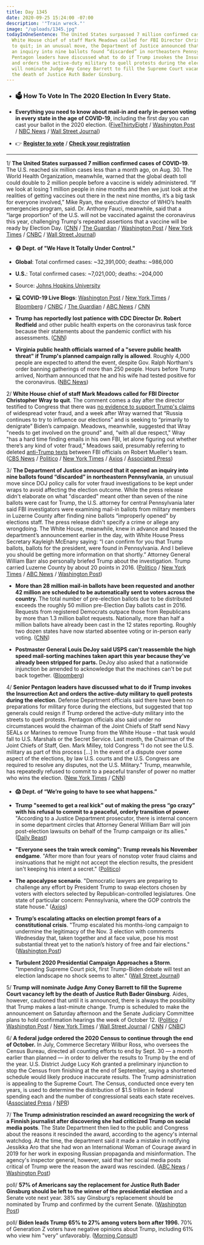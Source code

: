 ```yaml
---
title: Day 1345
date: 2020-09-25 15:24:00 -07:00
description: '"Train wreck."'
image: "/uploads/1345.jpg"
todayInOneSentence: The United States surpassed 7 million confirmed cases of COVID-19;
  White House chief of staff Mark Meadows called for FBI Director Christopher Wray
  to quit; in an unusual move, the Department of Justice announced that it opened
  an inquiry into nine ballots found “discarded” in northeastern Pennsylvania; Senior
  Pentagon leaders have discussed what to do if Trump invokes the Insurrection Act
  and orders the active-duty military to quell protests during the election; and Trump
  will nominate Judge Amy Coney Barrett to fill the Supreme Court vacancy left by
  the death of Justice Ruth Bader Ginsburg.
---
```


* ### 🗳 How To Vote In The 2020 Election In Every State.

* **Everything you need to know about mail-in and early in-person voting in every state in the age of COVID-19**, including the first day you can cast your ballot in the 2020 election. ([FiveThirtyEight](https://projects.fivethirtyeight.com/how-to-vote-2020/) / [Washington Post](https://www.washingtonpost.com/elections/2020/how-to-vote/) / [NBC News](https://www.nbcnews.com/specials/plan-your-vote-state-by-state-guide-voting-by-mail-early-in-person-voting-election/index.html?cid=bc_npd_nn_ms_np-1_200816) / [Wall Street Journal](https://www.wsj.com/articles/how-to-vote-by-mail-in-every-state-11597840923))

* 👉 **[Register to vote](https://www.vote.org/register-to-vote/)** / **[Check your registration](https://www.vote.org/am-i-registered-to-vote/)**

---

1/ **The United States surpassed 7 million confirmed cases of COVID-19**. The U.S. reached six million cases less than a month ago, on Aug. 30. The World Health Organization, meanwhile, warned that the global death toll could double to 2 million people before a vaccine is widely administered. “If we look at losing 1 million people in nine months and then we just look at the realities of getting vaccines out there in the next nine months, it’s a big task for everyone involved,” Mike Ryan, the executive director of WHO’s health emergencies program, said. Dr. Anthony Fauci, meanwhile, said that a “large proportion” of the U.S. will not be vaccinated against the coronavirus this year, challenging Trump's repeated assertions that a vaccine will be ready by Election Day. ([CNN](https://www.cnn.com/2020/09/25/health/us-coronavirus-friday/index.html) / [The Guardian](https://www.theguardian.com/world/live/2020/sep/25/coronavirus-live-news-france-sees-record-new-cases-virus-may-be-becoming-more-contagious?page=with:block-5f6e1b578f088d8c714e9272#block-5f6e1b578f088d8c714e9272) / [Washington Post](https://www.washingtonpost.com/nation/2020/09/25/coronavirus-covid-live-updates-us/) / [New York Times](https://www.nytimes.com/2020/09/25/world/covid-coronavirus.html) / [CNBC](https://www.cnbc.com/2020/09/25/coronavirus-live-updates.html) / [Wall Street Journal](https://www.wsj.com/articles/coronavirus-latest-updates-092520-11601019557?mod=hp_lead_pos7))

* #### 😷 Dept. of "We Have It Totally Under Control."

* **Global**: Total confirmed cases: \~32,391,000; deaths: \~986,000

* **U.S.**: Total confirmed cases: \~7,021,000; deaths: \~204,000

* Source: [Johns Hopkins University](https://coronavirus.jhu.edu/map.html)

* **💻 COVID-19 Live Blogs**: [Washington Post](https://www.washingtonpost.com/nation/2020/09/25/coronavirus-covid-live-updates-us/) / [New York Times](https://www.nytimes.com/2020/09/25/world/covid-19-coronavirus.html) / [Bloomberg](https://www.bloomberg.com/news/articles/2020-09-24/n-y-to-review-vaccine-records-in-u-k-france-virus-update?srnd=coronavirus&sref=MIBMEEoj) / [CNBC](https://www.cnbc.com/2020/09/25/coronavirus-live-updates.html) / [The Guardian](https://www.theguardian.com/us-news/live/2020/sep/25/breonna-taylor-protest-black-lives-matter-donald-trump-joe-biden-election-us-politics-live) / [ABC News](https://abcnews.go.com/Health/live-updates/coronavirus/?id=73234653) / [CNN](https://www.cnn.com/world/live-news/coronavirus-pandemic-09-25-20-intl/index.html)

* **Trump has reportedly lost patience with CDC Director Dr. Robert Redfield** and other public health experts on the coronavirus task force because their statements about the pandemic conflict with his assessments. ([CNN](https://www.cnn.com/2020/09/25/politics/redfield-trump-cdc-morale/))

* **Virginia public health officials warned of a "severe public health threat" if Trump's planned campaign rally is allowed**. Roughly 4,000 people are expected to attend the event, despite Gov. Ralph Northam's order banning gatherings of more than 250 people. Hours before Trump arrived, Northam announced that he and his wife had tested positive for the coronavirus. ([NBC News](https://www.nbcnews.com/politics/2020-election/virginia-officials-try-block-trump-rally-severe-public-health-threat-n1241054))

2/ **White House chief of staff Mark Meadows called for FBI Director Christopher Wray to quit**. The comment comes a day after the director testified to Congress that there was [no evidence to support Trump's claims](https://whatthefuckjusthappenedtoday.com/2020/09/24/day-1344/#3-fbi-director-christopher-wray-told) of widespread voter fraud, and a week after Wray warned that “Russia continues to try to influence our elections” and is seeking to “primarily to denigrate” Biden’s campaign. Meadows, meanwhile, suggested that Wray "needs to get involved on the ground" and, “with all due respect," Wray "has a hard time finding emails in his own FBI, let alone figuring out whether there’s any kind of voter fraud,” Meadows said, presumably referring to deleted [anti-Trump texts](https://whatthefuckjusthappenedtoday.com/2017/12/04/day-319/#6-robert-mueller-removed-his-top-fbi) between FBI officials on Robert Mueller's team. ([CBS News](https://www.cbsnews.com/news/voter-fraud-election-trump-chief-of-staff-fbi-wray-election-testimony/) / [Politico](https://www.politico.com/news/2020/09/25/mark-meadows-christopher-wray-voter-fraud-421634) / [New York Times](https://www.nytimes.com/live/2020/09/25/us/trump-vs-biden-election?action=click&module=Top%20Stories&pgtype=Homepage#after-trumps-refusal-to-commit-to-accepting-the-election-results-his-chief-of-staff-denigrates-the-fbi-director) / [Axios](https://www.axios.com/mark-meadows-christopher-wray-voter-fraud-fbi-trump-77b4485e-8e7f-47cf-a8be-4b075b35b648.html) / [Associated Press](https://apnews.com/article/elections-voting-fraud-and-irregularities-christopher-wray-voting-mark-meadows-3399947a5e1364dce3e4efe80f40e6e0))

3/ **The Department of Justice announced that it opened an inquiry into nine ballots found “discarded” in northeastern Pennsylvania**, an unusual move since DOJ policy calls for voter fraud investigations to be kept under wraps to avoid affecting the election outcome. While the press release didn't elaborate on what "discarded" meant other than seven of the nine ballots were cast for Trump, the U.S. attorney for central Pennsylvania later said FBI investigators were examining mail-in ballots from military members in Luzerne County after finding nine ballots “improperly opened" by elections staff. The press release didn't specify a crime or allege any wrongdoing. The White House, meanwhile, knew in advance and teased the department’s announcement earlier in the day, with White House Press Secretary Kayleigh McEnany saying: “I can confirm for you that Trump ballots, ballots for the president, were found in Pennsylvania. And I believe you should be getting more information on that shortly.” Attorney General William Barr also personally briefed Trump about the investigation. Trump carried Luzerne County by about 20 points in 2016. ([Politico](https://www.politico.com/news/2020/09/24/doj-announcement-on-pennsylvania-ballot-investigation-baffles-election-experts-421541) / [New York Times](https://www.nytimes.com/2020/09/24/us/politics/pennsylvania-mail-in-voter-fraud-investigation.html) / [ABC News](https://abcnews.go.com/Politics/barr-briefed-trump-investigation-discarded-pennsylvania-ballots/story?id=73244344) / [Washington Post](https://www.washingtonpost.com/national-security/pennsylvania-discarded-ballots/2020/09/24/c99a3580-feaf-11ea-b555-4d71a9254f4b_story.html))

* **More than 28 million mail-in ballots have been requested and another 42 million are scheduled to be automatically sent to voters across the country.** The total number of pre-election ballots due to be distributed exceeds the roughly 50 million pre-Election Day ballots cast in 2016. Requests from registered Democrats outpace those from Republicans by more than 1.3 million ballot requests. Nationally, more than half a million ballots have already been cast in the 12 states reporting. Roughly two dozen states have now started absentee voting or in-person early voting. ([CNN](https://www.cnn.com/2020/09/25/politics/ballot-requests-voting-election-2020/index.html))

* **Postmaster General Louis DeJoy said USPS can't reassemble the high speed mail-sorting machines taken apart this year because they've already been stripped for parts.** DeJoy also asked that a nationwide injunction be amended to acknowledge that the machines can't be put back together. ([Bloomberg](https://www.bloomberg.com/news/articles/2020-09-24/dejoy-tells-judge-mail-sorting-machines-can-t-be-reassembled))

4/ **Senior Pentagon leaders have discussed what to do if Trump invokes the Insurrection Act and orders the active-duty military to quell protests during the election**. Defense Department officials said there have been no preparations for military force during the elections, but suggested that top generals could resign if Trump ordered the active-duty military into the streets to quell protests. Pentagon officials also said under no circumstances would the chairman of the Joint Chiefs of Staff send Navy SEALs or Marines to remove Trump from the White House – that task would fall to U.S. Marshals or the Secret Service. Last month, the Chairman of the Joint Chiefs of Staff, Gen. Mark Milley, told Congress "I do not see the U.S. military as part of this process \[...\] In the event of a dispute over some aspect of the elections, by law U.S. courts and the U.S. Congress are required to resolve any disputes, not the U.S. Military." Trump, meanwhile, has repeatedly refused to commit to a peaceful transfer of power no matter who wins the election. ([New York Times](https://www.nytimes.com/2020/09/25/us/politics/trump-military-election.html) / [CNN](https://www.cnn.com/2020/09/25/politics/pentagon-election-insurrection-act/index.html))

* #### 😱 Dept. of “We’re going to have to see what happens.”

* **Trump "seemed to get a real kick" out of making the press “go crazy” with his refusal to commit to a peaceful, orderly transition of power**. "According to a Justice Department prosecutor, there is internal concern in some department circles that Attorney General William Barr will join post-election lawsuits on behalf of the Trump campaign or its allies." ([Daily Beast](https://www.thedailybeast.com/trump-got-a-kick-out-of-the-election-fears-hes-stoked-inside-the-doj-theres-some-panic))

* **"Everyone sees the train wreck coming": Trump reveals his November endgame**. "After more than four years of nonstop voter fraud claims and insinuations that he might not accept the election results, the president isn't keeping his intent a secret." ([Politico](https://www.politico.com/news/2020/09/25/everyone-sees-the-train-wreck-coming-democrats-brace-for-trump-challenging-results-421468))

* **‌The apocalypse scenario**. "Democratic lawyers are preparing to challenge any effort by President Trump to swap electors chosen by voters with electors selected by Republican-controlled legislatures. One state of particular concern: Pennsylvania, where the GOP controls the state house." ([Axios](https://www.axios.com/apocalypse-scenario-trump-transfer-power-aaf43d64-45d3-4c48-b076-c15a5396a0cc.html))

* **Trump’s escalating attacks on election prompt fears of a constitutional crisis**. "Trump escalated his months-long campaign to undermine the legitimacy of the Nov. 3 election with comments Wednesday that, taken together and at face value, pose his most substantial threat yet to the nation’s history of free and fair elections." ([Washington Post](https://www.washingtonpost.com/politics/trump-election-transition-crisis/2020/09/24/068d2286-fe79-11ea-8d05-9beaaa91c71f_story.html))

* **Turbulent 2020 Presidential Campaign Approaches a Storm**. "Impending Supreme Court pick, first Trump-Biden debate will test an election landscape no shock seems to alter." ([Wall Street Journal](https://www.wsj.com/articles/turbulent-2020-presidential-campaign-approaches-a-storm-11601049617?mod=djemalertNEWS))

5/ **Trump will nominate Judge Amy Coney Barrett to fill the Supreme Court vacancy left by the death of Justice Ruth Bader Ginsburg**. Aides, however, cautioned that until it is announced, there is always the possibility that Trump makes a last-minute change. Trump is scheduled to make the announcement on Saturday afternoon and the Senate Judiciary Committee plans to hold confirmation hearings the week of October 12. ([Politico](https://www.politico.com/news/2020/09/25/trump-poised-to-nominate-amy-coney-barrett-to-fill-ginsburgs-seat-421950) / [Washington Post](https://www.washingtonpost.com/politics/name-supreme-court-trump/2020/09/25/618d6eac-fc53-11ea-b555-4d71a9254f4b_story.html) / [New York Times](https://www.nytimes.com/2020/09/25/us/politics/amy-coney-barrett-supreme-court.html) / [Wall Street Journal](https://www.wsj.com/articles/amy-coney-barrett-is-picked-to-fill-supreme-court-vacancy-11601071739?mod=breakingnews) / [CNN](https://www.cnn.com/2020/09/25/politics/donald-trump-amy-coney-barrett-supreme-court/index.html) / [CNBC](https://www.cnbc.com/2020/09/25/trump-is-expected-to-nominate-amy-coney-barrett-to-fill-ginsburg-supreme-court-vacancy-.html))

6/ **A federal judge ordered the 2020 Census to continue through the end of October.** In July, Commerce Secretary Wilbur Ross, who oversees the Census Bureau, directed all counting efforts to end by Sept. 30 — a month earlier than planned — in order to deliver the results to Trump by the end of the year. U.S. District Judge Lucy Koh granted a preliminary injunction to stop the Census from finishing at the end of September, saying a shortened schedule would likely produce inaccurate results. The Trump administration is appealing to the Supreme Court. The Census, conducted once every ten years, is used to determine the distribution of $1.5 trillion in federal spending each and the number of congressional seats each state receives. ([Associated Press](https://apnews.com/article/local-governments-california-archive-census-2020-10a9ca534685565df3c6e26cba9b64b6) / [NPR](https://www.npr.org/2020/09/24/912071784/court-orders-census-counting-to-continue-through-oct-31-appeal-expected))

7/ **The Trump administration rescinded an award recognizing the work of a Finnish journalist after discovering she had criticized Trump on social media posts**. The State Department then lied to the public and Congress about the reasons it rescinded the award, according to the agency's internal watchdog. At the time, the department said it made a mistake in notifying Jessikka Aro that she had won an International Woman of Courage award in 2019 for her work in exposing Russian propaganda and misinformation. The agency's inspector general, however, said that her social media posts critical of Trump were the reason the award was rescinded. ([ABC News](https://abcnews.go.com/Politics/wireStory/watchdog-state-dept-lied-rescinding-womans-award-73239785) / [Washington Post](https://www.washingtonpost.com/national-security/trump-administration-rescinded-courage-award-for-woman-who-criticized-trump-and-gave-false-explanation-for-decision-watchdog-finds/2020/09/25/255bc880-fecd-11ea-830c-a160b331ca62_story.html))

poll/ **57% of Americans say the replacement for Justice Ruth Bader Ginsburg should be left to the winner of the presidential election** and a Senate vote next year. 38% say Ginsburg's replacement should be nominated by Trump and confirmed by the current Senate. ([Washington Post](https://www.washingtonpost.com/politics/poll-supreme-court-ginsburg-trump-biden/2020/09/25/0f634e6c-fe6a-11ea-8d05-9beaaa91c71f_story.html))

poll/ **Biden leads Trump 65% to 27% among voters born after 1996.** 70% of Generation Z voters have negative opinions about Trump, including 61% who view him "very" unfavorably. ([Morning Consult](https://morningconsult.com/2020/09/24/trump-biden-generation-z-voters/))